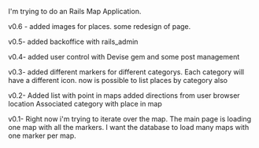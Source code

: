 I'm trying to do an Rails Map Application.

v0.6 - added images for places. some redesign of page.

v0.5- added backoffice with rails_admin

v0.4- added user control with Devise gem and some post management

v0.3- added different markers for different categorys. Each category will have a different icon.
      now is possible to list places by category also

v0.2- Added list with point in maps
      added directions from user browser location
      Associated category with place in map
      

v0.1- Right now i'm trying to iterate over the map.
      The main page is loading one map with all the markers.
      I want the database to load many maps with one marker per map.